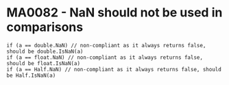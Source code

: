 # MA0082 - NaN should not be used in comparisons

````
if (a == double.NaN) // non-compliant as it always returns false, should be double.IsNaN(a)
if (a == float.NaN) // non-compliant as it always returns false, should be float.IsNaN(a)
if (a == Half.NaN) // non-compliant as it always returns false, should be Half.IsNaN(a)
````
